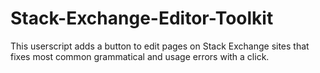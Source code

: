 Stack-Exchange-Editor-Toolkit
=============================

This userscript adds a button to edit pages on Stack Exchange sites that fixes most common grammatical and usage errors with a click.

